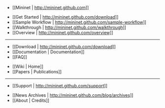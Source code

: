 * [[Mininet | http://mininet.github.com]]
<!-- Intro Video -->
* [[Get Started | http://mininet.github.com/download]]
* [[Sample Workflow | http://mininet.github.com/sample-workflow]]
* [[Walkthrough | http://mininet.github.com/walkthrough]]
* [[Overview | http://mininet.github.com/overview]]

---

* [[Download | http://mininet.github.com/download]]
* [[Documentation | Documentation]]
* [[FAQ]]
<!--  Apps Tutorials -->
* [[Wiki | Home]]
* [[Papers | Publications]]

---

* [[Support | http://mininet.github.com/support]]
<!--  Contribute -->
* [[News Archives | http://mininet.github.com/blog/archives]]
* [[About | Credits]]
